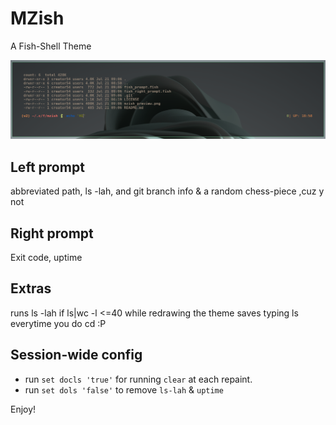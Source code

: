 # MZish

A Fish-Shell Theme

![mzish](./mzish_preview.png)

## Left prompt
abbreviated path, ls -lah, and git branch info & a random chess-piece  ,cuz y not 

## Right prompt
Exit code, uptime

## Extras

runs ls -lah if ls|wc -l <=40 while redrawing the theme
saves typing ls everytime you do cd :P

## Session-wide config
* run `set docls 'true'` for running `clear` at each repaint.         
* run `set dols 'false'` to remove `ls-lah` & `uptime`                           

Enjoy!
